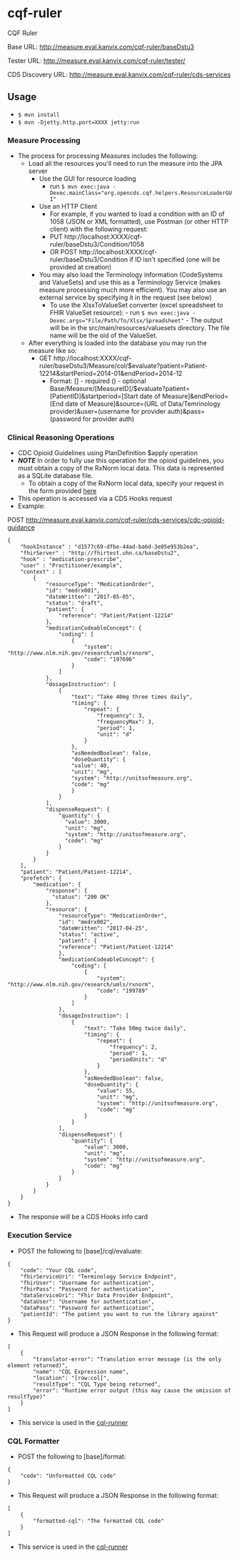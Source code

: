 # cqf-ruler
CQF Ruler

Base URL: http://measure.eval.kanvix.com/cqf-ruler/baseDstu3

Tester URL: http://measure.eval.kanvix.com/cqf-ruler/tester/

CDS Discovery URL: http://measure.eval.kanvix.com/cqf-ruler/cds-services

## Usage 
 - `$ mvn install`
 - `$ mvn -Djetty.http.port=XXXX jetty:run`

### Measure Processing
 - The process for processing Measures includes the following:
   - Load all the resources you'll need to run the measure into the JPA server
     - Use the GUI for resource loading
       - run `$ mvn exec:java -Dexec.mainClass="org.opencds.cqf.helpers.ResourceLoaderGUI"`
     - Use an HTTP Client
       - For example, if you wanted to load a condition with an ID of 1058 (JSON or XML formatted), use Postman (or other HTTP client) with the following request:
       - PUT http://localhost:XXXX/cqf-ruler/baseDstu3/Condition/1058
       - OR POST http://localhost:XXXX/cqf-ruler/baseDstu3/Condition if ID isn't specified (one will be provided at creation)
     - You may also load the Terminology information (CodeSystems and ValueSets) and use this as a Terminology Service (makes measure processing much more efficient). You may also use an external service by specifying it in the request (see below)
         - To use the XlsxToValueSet converter (excel spreadsheet to FHIR ValueSet resource):
                - run `$ mvn exec:java -Dexec.args="File/Path/To/Xlsx/Spreadsheet"`
                - The output will be in the src/main/resources/valuesets directory. The file name will be the oid of the ValueSet.
   - After everything is loaded into the database you may run the measure like so:
     - GET http://localhost:XXXX/cqf-ruler/baseDstu3/Measure/col/$evaluate?patient=Patient-12214&startPeriod=2014-01&endPeriod=2014-12
       - Format:
          [] - required () - optional
          Base/Measure/[MeasureID]/$evaluate?patient=[PatientID]&startperiod=[Start date of Measure]&endPeriod=[End date of Measure]&source=(URL of Data/Temrinology provider)&user=(username for provider auth)&pass=(password for provider auth)

### Clinical Reasoning Operations
 - CDC Opioid Guidelines using PlanDefinition $apply operation
  - ***NOTE*** In order to fully use this operation for the opioid guidelines, you must obtain a copy of the RxNorm local data. This data is represented as a SQLite database file.
    - To obtain a copy of the RxNorm local data, specify your request in the form provided [here](http://www.opencds.org/ContactUs.aspx)
  - This operation is accessed via a CDS Hooks request
   - Example:
    
   POST http://measure.eval.kanvix.com/cqf-ruler/cds-services/cdc-opioid-guidance
    
```
{
    "hookInstance" : "d1577c69-dfbe-44ad-ba6d-3e05e953b2ea",
    "fhirServer" : "http://fhirtest.uhn.ca/baseDstu2",
    "hook" : "medication-prescribe",
    "user" : "Practitioner/example",
    "context" : [
        {
            "resourceType": "MedicationOrder",
            "id": "medrx001",
            "dateWritten": "2017-05-05",
            "status": "draft",
            "patient": {
                "reference": "Patient/Patient-12214"
            },
            "medicationCodeableConcept": {
                "coding": [
                    {
                        "system": "http://www.nlm.nih.gov/research/umls/rxnorm",
                        "code": "197696"
                    }
                ]
            },
            "dosageInstruction": [
                {
                    "text": "Take 40mg three times daily",
                    "timing": {
                        "repeat": {
                            "frequency": 3,
                            "frequencyMax": 3,
                            "period": 1,
                            "unit": "d"
                        }
                    },
                    "asNeededBoolean": false,
                    "doseQuantity": {
                    "value": 40,
                    "unit": "mg",
                    "system": "http://unitsofmeasure.org",
                    "code": "mg"
                    }
                }
            ],
            "dispenseRequest": {
                "quantity": {
                  "value": 3000,
                  "unit": "mg",
                  "system": "http://unitsofmeasure.org",
                  "code": "mg"
                }
            }
        }
    ],
    "patient": "Patient/Patient-12214",
    "prefetch": {
        "medication": {
            "response": {
              "status": "200 OK"
            },
            "resource": {
                "resourceType": "MedicationOrder",
                "id": "medrx002",
                "dateWritten": "2017-04-25",
                "status": "active",
                "patient": {
                "reference": "Patient/Patient-12214"
                },
                "medicationCodeableConcept": {
                    "coding": [
                        {
                            "system": "http://www.nlm.nih.gov/research/umls/rxnorm",
                            "code": "199789"
                        }
                    ]
                },
                "dosageInstruction": [
                    {
                        "text": "Take 50mg twice daily",
                        "timing": {
                            "repeat": {
                                "frequency": 2,
                                "period": 1,
                                "periodUnits": "d"
                            }
                        },
                        "asNeededBoolean": false,
                        "doseQuantity": {
                            "value": 55,
                            "unit": "mg",
                            "system": "http://unitsofmeasure.org",
                            "code": "mg"
                        }
                    }
                ],
                "dispenseRequest": {
                    "quantity": {
                        "value": 3000,
                        "unit": "mg",
                        "system": "http://unitsofmeasure.org",
                        "code": "mg"
                    }
                }
            }
        }
    }
}
```
  - The response will be a CDS Hooks info card
  
### Execution Service
 - POST the following to [base]/cql/evaluate:
```
{
    "code": "Your CQL code",
    "fhirServiceUri": "Terminology Service Endpoint",
    "fhirUser": "Username for authentication",
    "fhirPass": "Password for authentication",
    "dataServiceUri": "Fhir Data Provider Endpoint",
    "dataUser": "Username for authentication",
    "dataPass": "Password for authentication",
    "patientId": "The patient you want to run the library against"
}
```
 - This Request will produce a JSON Response in the following format:
```
[
    {
        "translator-error": "Translation error message (is the only element returned)",
        "name": "CQL Expression name",
        "location": "[row:col]",
        "resultType": "CQL Type being returned",
        "error": "Runtime error output (this may cause the omission of resultType)"
    }
]
```
 - This service is used in the [cql-runner](https://github.com/DBCG/cql_runner)

### CQL Formatter
 - POST the following to [base]/format:
```
{
    "code": "Unformatted CQL code"
}
```
 - This Request will produce a JSON Response in the following format:
```
[
    {
        "formatted-cql": "The formatted CQL code"
    }
]
```

 - This service is used in the [cql-runner](https://github.com/DBCG/cql_runner)